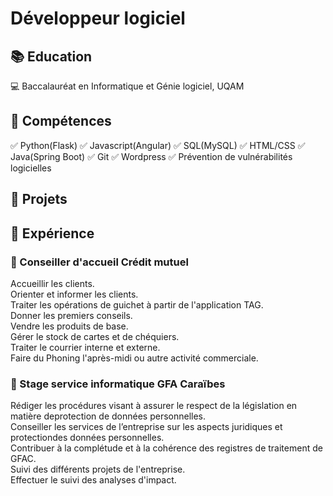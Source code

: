 # Développeur logiciel

## 📚 Education
💻 Baccalauréat en Informatique et Génie logiciel, UQAM

## 📂 Compétences
✅ Python(Flask)
✅ Javascript(Angular)
✅ SQL(MySQL)
✅ HTML/CSS
✅ Java(Spring Boot)
✅ Git
✅ Wordpress
✅ Prévention de vulnérabilités logicielles

## 📐 Projets

## 💼 Expérience

### 🔹  Conseiller d'accueil Crédit mutuel
Accueillir les clients.  
Orienter et informer les clients.  
Traiter les opérations de guichet à partir de l'application TAG.  
Donner les premiers conseils.  
Vendre les produits de base.  
Gérer le stock de cartes et de chéquiers.  
Traiter le courrier interne et externe.  
Faire du Phoning l'après-midi ou autre activité commerciale.  

### 🔹 Stage service informatique GFA Caraïbes
Rédiger les procédures visant à assurer le respect de la législation en matière deprotection de données personnelles.  
Conseiller les services de l’entreprise sur les aspects juridiques et protectiondes données personnelles.  
Contribuer à la complétude et à la cohérence des registres de traitement de GFAC.  
Suivi des différents projets de l'entreprise.    
Effectuer le suivi des analyses d'impact.  


